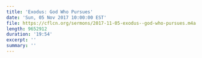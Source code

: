 ```yaml
---
title: 'Exodus: God Who Pursues'
date: 'Sun, 05 Nov 2017 10:00:00 EST'
file: https://cflcn.org/sermons/2017-11-05-exodus--god-who-pursues.m4a
length: 9652912
duration: '19:54'
excerpt: ''
summary: ''
---
```

